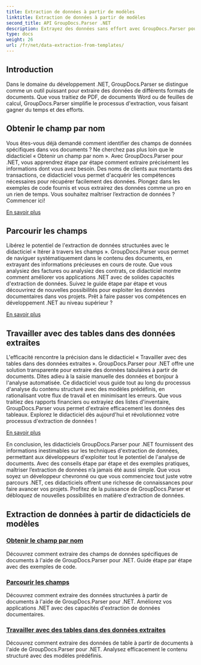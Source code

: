 ```yaml
---
title: Extraction de données à partir de modèles
linktitle: Extraction de données à partir de modèles
second_title: API GroupDocs.Parser .NET
description: Extrayez des données sans effort avec GroupDocs.Parser pour .NET. Apprenez à récupérer des champs spécifiques, à parcourir les données et à utiliser des tables dans le contenu extrait.
type: docs
weight: 26
url: /fr/net/data-extraction-from-templates/
---
```


## Introduction

Dans le domaine du développement .NET, GroupDocs.Parser se distingue comme un outil puissant pour extraire des données de différents formats de documents. Que vous traitiez de PDF, de documents Word ou de feuilles de calcul, GroupDocs.Parser simplifie le processus d'extraction, vous faisant gagner du temps et des efforts.

## Obtenir le champ par nom

Vous êtes-vous déjà demandé comment identifier des champs de données spécifiques dans vos documents ? Ne cherchez pas plus loin que le didacticiel « Obtenir un champ par nom ». Avec GroupDocs.Parser pour .NET, vous apprendrez étape par étape comment extraire précisément les informations dont vous avez besoin. Des noms de clients aux montants des transactions, ce didacticiel vous permet d'acquérir les compétences nécessaires pour récupérer facilement des données. Plongez dans les exemples de code fournis et vous extrairez des données comme un pro en un rien de temps. Vous souhaitez maîtriser l’extraction de données ? Commencer ici!

[En savoir plus](./get-field-by-name/)

## Parcourir les champs

Libérez le potentiel de l'extraction de données structurées avec le didacticiel « Itérer à travers les champs ». GroupDocs.Parser vous permet de naviguer systématiquement dans le contenu des documents, en extrayant des informations précieuses en cours de route. Que vous analysiez des factures ou analysiez des contrats, ce didacticiel montre comment améliorer vos applications .NET avec de solides capacités d'extraction de données. Suivez le guide étape par étape et vous découvrirez de nouvelles possibilités pour exploiter les données documentaires dans vos projets. Prêt à faire passer vos compétences en développement .NET au niveau supérieur ?

[En savoir plus](./iterate-through-fields/)

## Travailler avec des tables dans des données extraites

L'efficacité rencontre la précision dans le didacticiel « Travailler avec des tables dans des données extraites ». GroupDocs.Parser pour .NET offre une solution transparente pour extraire des données tabulaires à partir de documents. Dites adieu à la saisie manuelle des données et bonjour à l'analyse automatisée. Ce didacticiel vous guide tout au long du processus d'analyse du contenu structuré avec des modèles prédéfinis, en rationalisant votre flux de travail et en minimisant les erreurs. Que vous traitiez des rapports financiers ou extrayiez des listes d'inventaire, GroupDocs.Parser vous permet d'extraire efficacement les données des tableaux. Explorez le didacticiel dès aujourd'hui et révolutionnez votre processus d'extraction de données !

[En savoir plus](./working-with-tables-in-extracted-data/)

En conclusion, les didacticiels GroupDocs.Parser pour .NET fournissent des informations inestimables sur les techniques d'extraction de données, permettant aux développeurs d'exploiter tout le potentiel de l'analyse de documents. Avec des conseils étape par étape et des exemples pratiques, maîtriser l’extraction de données n’a jamais été aussi simple. Que vous soyez un développeur chevronné ou que vous commenciez tout juste votre parcours .NET, ces didacticiels offrent une richesse de connaissances pour faire avancer vos projets. Profitez de la puissance de GroupDocs.Parser et débloquez de nouvelles possibilités en matière d'extraction de données.
## Extraction de données à partir de didacticiels de modèles
### [Obtenir le champ par nom](./get-field-by-name/)
Découvrez comment extraire des champs de données spécifiques de documents à l'aide de GroupDocs.Parser pour .NET. Guide étape par étape avec des exemples de code.
### [Parcourir les champs](./iterate-through-fields/)
Découvrez comment extraire des données structurées à partir de documents à l'aide de GroupDocs.Parser pour .NET. Améliorez vos applications .NET avec des capacités d'extraction de données documentaires.
### [Travailler avec des tables dans des données extraites](./working-with-tables-in-extracted-data/)
Découvrez comment extraire des données de table à partir de documents à l'aide de GroupDocs.Parser pour .NET. Analysez efficacement le contenu structuré avec des modèles prédéfinis.
